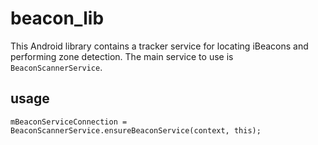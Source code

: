 # beacon_lib
This Android library contains a tracker service for locating iBeacons and performing zone detection. The main service to use is `BeaconScannerService`.


## usage

```
mBeaconServiceConnection = BeaconScannerService.ensureBeaconService(context, this);
```

